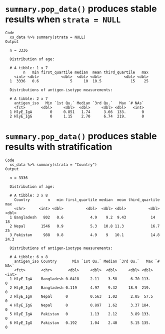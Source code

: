 # `summary.pop_data()` produces stable results when `strata = NULL`

    Code
      xs_data %>% summary(strata = NULL)
    Output
      
      n = 3336 
      
      Distribution of age: 
      
      # A tibble: 1 x 7
            n   min first_quartile median  mean third_quartile   max
        <int> <dbl>          <dbl>  <dbl> <dbl>          <dbl> <dbl>
      1  3336   0.6              5     10  10.5             15    25
      
      Distributions of antigen-isotype measurements:
      
      # A tibble: 2 x 7
        antigen_iso   Min `1st Qu.` Median `3rd Qu.`   Max `# NAs`
        <fct>       <dbl>     <dbl>  <dbl>     <dbl> <dbl>   <int>
      1 HlyE_IgA        0     0.851   1.74      3.66  133.       0
      2 HlyE_IgG        0     1.15    2.70      6.74  219.       0
      

# `summary.pop_data()` produces stable results with stratification

    Code
      xs_data %>% summary(strata = "Country")
    Output
      
      n = 3336 
      
      Distribution of age: 
      
      # A tibble: 3 x 8
        Country        n   min first_quartile median  mean third_quartile   max
        <chr>      <int> <dbl>          <dbl>  <dbl> <dbl>          <dbl> <dbl>
      1 Bangladesh   802   0.6            4.9    9.2  9.43           14    18  
      2 Nepal       1546   0.9            5.3   10.8 11.3            16.7  25  
      3 Pakistan     988   0.8            4.9    9   10.1            14.8  24.3
      
      Distributions of antigen-isotype measurements:
      
      # A tibble: 6 x 8
        antigen_iso Country       Min `1st Qu.` Median `3rd Qu.`   Max `# NAs`
        <fct>       <chr>       <dbl>     <dbl>  <dbl>     <dbl> <dbl>   <int>
      1 HlyE_IgA    Bangladesh 0.0418     2.11    3.58      6.70 113.        0
      2 HlyE_IgG    Bangladesh 0.119      4.97    9.32     18.9  219.        0
      3 HlyE_IgA    Nepal      0          0.563   1.02      2.05  57.5       0
      4 HlyE_IgG    Nepal      0          0.897   1.62      3.37 184.        0
      5 HlyE_IgA    Pakistan   0          1.13    2.12      3.89 133.        0
      6 HlyE_IgG    Pakistan   0.192      1.04    2.40      5.15 135.        0
      

